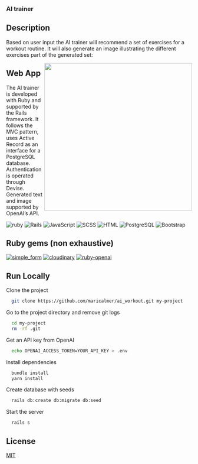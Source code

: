### AI trainer

## Description

Based on user input the AI trainer will recommend a set of exercises for a workout routine. It will also generate an image illustrating the different exercises part of the generated set:

<img align="right" width="400" src="https://res.cloudinary.com/dzaz6s9ar/image/upload/v1747655720/My_Movie_hfi0qj.gif" />

## Web App

The AI trainer is developed with Ruby and supported by the Rails framework. It follows the MVC pattern, uses Active Record as an interface for a PostgreSQL database. Authentication is operated through Devise. Generated text and image supported by OpenAI’s API.

![ruby](https://img.shields.io/badge/Ruby-3.1.2-F32C24?style=for-the-badge&logo=ruby&logoColor=white) ![Rails](https://img.shields.io/badge/Rails-7.1.5-C52F24?style=for-the-badge&logo=rubyonrails&logoColor=white) ![JavaScript](https://img.shields.io/badge/JavaScript-ES6-yellow?style=for-the-badge&logo=javascript&logoColor=white) ![SCSS](https://img.shields.io/badge/SCSS-3.5-BF4080?style=for-the-badge&logo=sass&logoColor=white) ![HTML](https://img.shields.io/badge/HTML-5-E34F26?style=for-the-badge&logo=html5&logoColor=white) ![PostgreSQL](https://img.shields.io/badge/PostgreSQL-14.6-4764BE?style=for-the-badge&logo=postgresql&logoColor=white) ![Bootstrap](https://img.shields.io/badge/Bootstrap-5-7852B2?style=for-the-badge&logo=bootstrap&logoColor=white)

## Ruby gems (non exhaustive)

[![simple_form](https://img.shields.io/badge/simple_form-5.1.0-red.svg)](https://rubygems.org/gems/simple_form) [![cloudinary](https://img.shields.io/badge/cloudinary-2.3.0-red.svg)](https://rubygems.org/gems/cloudinary) [![ruby-openai](https://img.shields.io/badge/ruby--openai-8.1.2-red.svg)](https://rubygems.org/gems/ruby-openai)

## Run Locally

Clone the project

```bash
  git clone https://github.com/maricalmer/ai_workout.git my-project
```

Go to the project directory and remove git logs

```bash
  cd my-project
  rm -rf .git
```

Get an API key from OpenAI

```bash
  echo OPENAI_ACCESS_TOKEN=YOUR_API_KEY > .env
```

Install dependencies

```bash
  bundle install
  yarn install
```

Create database with seeds

```bash
  rails db:create db:migrate db:seed
```

Start the server

```bash
  rails s
```


## License

[MIT](https://choosealicense.com/licenses/mit/)
